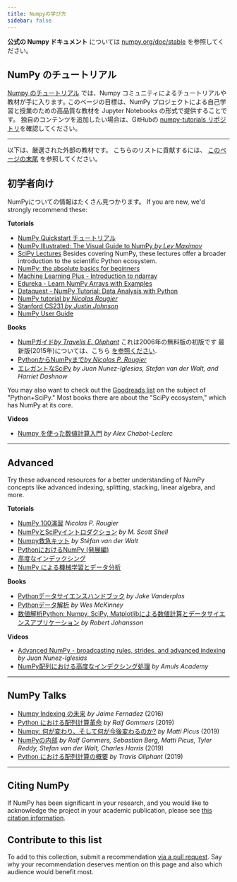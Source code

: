 ```yaml
---
title: Numpyの学び方
sidebar: false
---
```


**公式の Numpy ドキュメント** については [numpy.org/doc/stable](https://numpy.org/doc/stable) を参照してください。

## NumPy のチュートリアル

[Numpy のチュートリアル](https://numpy.org/numpy-tutorials) では、Numpy コミュニティによるチュートリアルや教材が手に入ります｡ このページの目標は、NumPy プロジェクトによる自己学習と授業のための高品質な教材を Jupyter Notebooks の形式で提供することです。 独自のコンテンツを追加したい場合は、GitHubの [numpy-tutorials リポジトリ](https://github.com/numpy/numpy-tutorials)を確認してください。

***

以下は、厳選された外部の教材です。 こちらのリストに貢献するには、 [このページの末尾](#add-to-this-list) を参照してください。

## 初学者向け

NumPyについての情報はたくさん見つかります。 If you are new, we'd strongly recommend these:

<i class="fas fa-chalkboard"></i> **Tutorials**

* [NumPy Quickstart チュートリアル](https://numpy.org/devdocs/user/quickstart.html)
* [NumPy Illustrated: The Visual Guide to NumPy *by Lev Maximov*](https://betterprogramming.pub/3b1d4976de1d?sk=57b908a77aa44075a49293fa1631dd9b)
* [SciPy Lectures](https://scipy-lectures.org/) Besides covering NumPy, these lectures offer a broader introduction to the scientific Python ecosystem.
* [NumPy: the absolute basics for beginners](https://numpy.org/devdocs/user/absolute_beginners.html)
* [Machine Learning Plus - Introduction to ndarray](https://www.machinelearningplus.com/python/numpy-tutorial-part1-array-python-examples/)
* [Edureka - Learn NumPy Arrays with Examples ](https://www.edureka.co/blog/python-numpy-tutorial/)
* [Dataquest - NumPy Tutorial: Data Analysis with Python](https://www.dataquest.io/blog/numpy-tutorial-python/)
* [NumPy tutorial *by Nicolas Rougier*](https://github.com/rougier/numpy-tutorial)
* [Stanford CS231 *by Justin Johnson*](http://cs231n.github.io/python-numpy-tutorial/)
* [NumPy User Guide](https://numpy.org/devdocs)

<i class="fas fa-book"></i> **Books**

* [NumPガイド*by Travelis E. Oliphant*](http://web.mit.edu/dvp/Public/numpybook.pdf) これは2006年の無料版の初版です 最新版(2015年)については、こちら [を参照ください](https://www.barnesandnoble.com/w/guide-to-numpy-travis-e-oliphant-phd/1122853007).
* [PythonからNumPyまで*by Nicolas P. Rougier*](https://www.labri.fr/perso/nrougier/from-python-to-numpy/)
* [エレガントなSciPy](https://www.amazon.com/Elegant-SciPy-Art-Scientific-Python/dp/1491922877) *by Juan Nunez-Iglesias, Stefan van der Walt, and Harriet Dashnow*

You may also want to check out the [Goodreads list](https://www.goodreads.com/shelf/show/python-scipy) on the subject of "Python+SciPy." Most books there are about the "SciPy ecosystem," which has NumPy at its core.

<i class="far fa-file-video"></i> **Videos**

* [Numpy を使った数値計算入門](http://youtu.be/ZB7BZMhfPgk) *by Alex Chabot-Leclerc*

***

## Advanced

Try these advanced resources for a better understanding of NumPy concepts like advanced indexing, splitting, stacking, linear algebra, and more.

<i class="fas fa-chalkboard"></i> **Tutorials**

* [NumPy 100演習](http://www.labri.fr/perso/nrougier/teaching/numpy.100/index.html) *Nicolas P. Rougier*
* [NumPyとSciPyイントロダクション](https://engineering.ucsb.edu/~shell/che210d/numpy.pdf) *by M. Scott Shell*
* [Numpy救急キット](http://mentat.za.net/numpy/numpy_advanced_slides/) *by Stéfan van der Walt*
* [PythonにおけるNumPy (発展編)](https://www.geeksforgeeks.org/numpy-python-set-2-advanced/)
* [高度なインデックシング](https://www.tutorialspoint.com/numpy/numpy_advanced_indexing.htm)
* [NumPy による機械学習とデータ分析](https://www.machinelearningplus.com/python/numpy-tutorial-python-part2/)

<i class="fas fa-book"></i> **Books**

* [Pythonデータサイエンスハンドブック](https://www.amazon.com/Python-Data-Science-Handbook-Essential/dp/1491912057) *by Jake Vanderplas*
* [Pythonデータ解析](https://www.amazon.com/Python-Data-Analysis-Wrangling-IPython/dp/1491957662) *by Wes McKinney*
* [数値解析Python: Numpy, SciPy, Matplotlibによる数値計算とデータサイエンスアプリケーション](https://www.amazon.com/Numerical-Python-Scientific-Applications-Matplotlib/dp/1484242459) *by Robert Johansson*

<i class="far fa-file-video"></i> **Videos**

* [Advanced NumPy - broadcasting rules, strides, and advanced indexing](https://www.youtube.com/watch?v=cYugp9IN1-Q) *by Juan Nunez-Iglesias*
* [NumPy配列における高度なインデクシング処理](https://www.youtube.com/watch?v=2WTDrSkQBng) *by Amuls Academy*

***

## NumPy Talks

* [Numpy Indexing の未来](https://www.youtube.com/watch?v=o0EacbIbf58) *by Jaime Fernadez* (2016)
* [Python における配列計算革命](https://www.youtube.com/watch?v=HVLPJnvInzM&t=10s) *by Ralf Gommers* (2019)
* [Numpy: 何が変わり、そして何が今後変わるのか?](https://www.youtube.com/watch?v=YFLVQFjRmPY) *by Matti Picus* (2019)
* [NumPyの内部](https://www.youtube.com/watch?v=dBTJD_FDVjU) *by Ralf Gommers, Sebastian Berg, Matti Picus, Tyler Reddy, Stefan van der Walt, Charles Harris* (2019)
* [Python における配列計算の概要](https://www.youtube.com/watch?v=f176j2g2eNc) *by Travis Oliphant* (2019)

***

## Citing NumPy

If NumPy has been significant in your research, and you would like to acknowledge the project in your academic publication, please see [this citation information](/citing-numpy).

## Contribute to this list

<a name="add-to-this-list"></a>
To add to this collection, submit a recommendation [via a pull request](https://github.com/numpy/numpy.org/blob/master/content/en/learn.md). Say why your recommendation deserves mention on this page and also which audience would benefit most.
